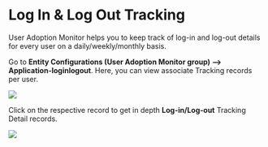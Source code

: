 # Log In & Log Out Tracking

User Adoption Monitor helps you to keep track of log-in and log-out details for every user on a daily/weekly/monthly basis.&#x20;

Go to **Entity Configurations (User Adoption Monitor group) --> Application-loginlogout**. Here, you can view associate Tracking records per user.

![](<../../.gitbook/assets/Log\_5 (1).png>)

Click on the respective record to get in depth **Log-in/Log-out** Tracking Detail records.

![](<../../.gitbook/assets/Log\_6 (1).png>)
